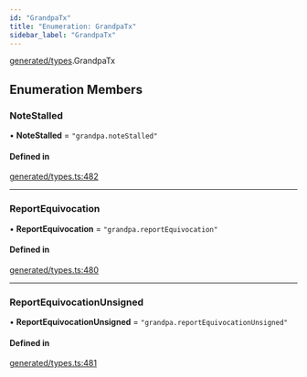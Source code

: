 ```yaml
---
id: "GrandpaTx"
title: "Enumeration: GrandpaTx"
sidebar_label: "GrandpaTx"
---
```


[generated/types](../../../../modules/Generated/Types/Types.md).GrandpaTx

## Enumeration Members

### NoteStalled

• **NoteStalled** = ``"grandpa.noteStalled"``

#### Defined in

[generated/types.ts:482](https://github.com/PolymeshAssociation/polymesh-sdk/blob/5a778578/src/generated/types.ts#L482)

___

### ReportEquivocation

• **ReportEquivocation** = ``"grandpa.reportEquivocation"``

#### Defined in

[generated/types.ts:480](https://github.com/PolymeshAssociation/polymesh-sdk/blob/5a778578/src/generated/types.ts#L480)

___

### ReportEquivocationUnsigned

• **ReportEquivocationUnsigned** = ``"grandpa.reportEquivocationUnsigned"``

#### Defined in

[generated/types.ts:481](https://github.com/PolymeshAssociation/polymesh-sdk/blob/5a778578/src/generated/types.ts#L481)
